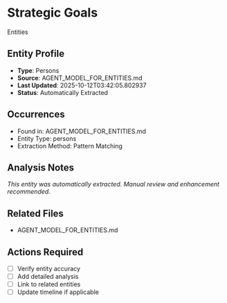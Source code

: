 # Strategic Goals

Entities

## Entity Profile
- **Type**: Persons
- **Source**: AGENT_MODEL_FOR_ENTITIES.md
- **Last Updated**: 2025-10-12T03:42:05.802937
- **Status**: Automatically Extracted

## Occurrences
- Found in: AGENT_MODEL_FOR_ENTITIES.md
- Entity Type: persons
- Extraction Method: Pattern Matching

## Analysis Notes
*This entity was automatically extracted. Manual review and enhancement recommended.*

## Related Files
- AGENT_MODEL_FOR_ENTITIES.md

## Actions Required
- [ ] Verify entity accuracy
- [ ] Add detailed analysis
- [ ] Link to related entities
- [ ] Update timeline if applicable
